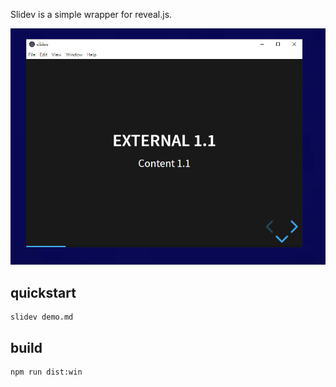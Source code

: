 Slidev is a simple wrapper for reveal.js.

![slidev](./demo.png)

## quickstart
```
slidev demo.md
```

## build
```
npm run dist:win
```

